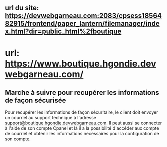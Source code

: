 ## url du site: https://devwebgarneau.com:2083/cpsess1856482915/frontend/paper_lantern/filemanager/index.html?dir=public_html%2fboutique

# url: https://www.boutique.hgondie.devwebgarneau.com/



## Marche à suivre pour recupérer les informations de façon sécurisée

Pour recupérer les informations de façon sécuritaire, le client doit envoyer un courriel au support technique à l'adresse support@boutique.hgondie.devwebgarneau.com. Il peut aussi se connecter à l'aide de son compte Cpanel et là il a la possibilité d'accéder aux compte de courriel et obtenir les informations necessaires pour la configuration de son compte.

